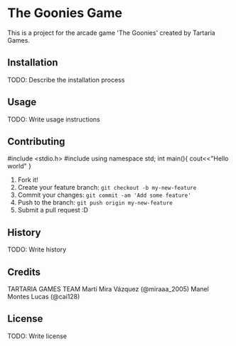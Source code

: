# The Goonies Game

This is a project for the arcade game 'The Goonies' created by Tartaria Games. 
## Installation
TODO: Describe the installation process
## Usage
TODO: Write usage instructions
## Contributing

#include <stdio.h>
#include <iostream>
using namespace std;
int main(){
cout<<"Hello world"
}


1. Fork it!
2. Create your feature branch: `git checkout -b my-new-feature`
3. Commit your changes: `git commit -am 'Add some feature'`
4. Push to the branch: `git push origin my-new-feature`
5. Submit a pull request :D
## History
TODO: Write history
## Credits
TARTARIA GAMES TEAM
Martí Mira Vázquez  (@miraaa_2005)
Manel Montes Lucas  (@cai128)
## License
TODO: Write license
